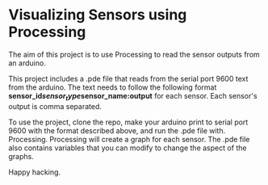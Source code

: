 # Visualizing Sensors using Processing 

The aim of this project is to use Processing to read the sensor outputs from an arduino.

This project includes a .pde file that reads from the serial port 9600 text from the arduino. The text needs to follow the following format **sensor_id$sensor_type$sensor_name:output** for each sensor. Each sensor's output is comma separated.

To use the project, clone the repo,  make your arduino print to serial port 9600 with the format described above, and run the .pde file with. Processing. Processing  will create a graph for each sensor. The .pde file also contains variables that you can modify to change the aspect of the graphs.

Happy hacking.
